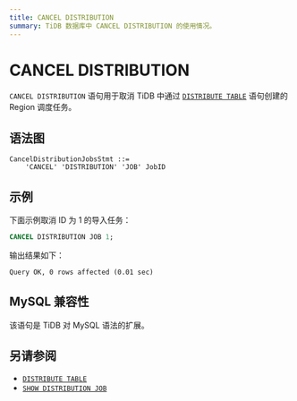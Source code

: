 ```yaml
---
title: CANCEL DISTRIBUTION
summary: TiDB 数据库中 CANCEL DISTRIBUTION 的使用情况。
---
```


# CANCEL DISTRIBUTION

<!-- New in v9.0.0 -->

`CANCEL DISTRIBUTION` 语句用于取消 TiDB 中通过 [`DISTRIBUTE TABLE`](sql-statements/sql-statement-distribute-table.md) 语句创建的 Region 调度任务。

## 语法图

```ebnf+diagram
CancelDistributionJobsStmt ::=
    'CANCEL' 'DISTRIBUTION' 'JOB' JobID
```

## 示例

下面示例取消 ID 为 1 的导入任务：

```sql
CANCEL DISTRIBUTION JOB 1;
```

输出结果如下：

```
Query OK, 0 rows affected (0.01 sec)
```

## MySQL 兼容性

该语句是 TiDB 对 MySQL 语法的扩展。

## 另请参阅

* [`DISTRIBUTE TABLE`](/sql-statements/sql-statement-distribute-table.md)
* [`SHOW DISTRIBUTION JOB`](/sql-statements/sql-statement-show-distribution-jobs.md)
